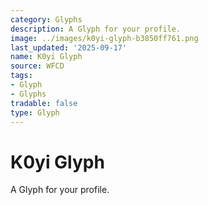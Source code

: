 ```yaml
---
category: Glyphs
description: A Glyph for your profile.
image: ../images/k0yi-glyph-b3850ff761.png
last_updated: '2025-09-17'
name: K0yi Glyph
source: WFCD
tags:
- Glyph
- Glyphs
tradable: false
type: Glyph
---
```


# K0yi Glyph

A Glyph for your profile.


